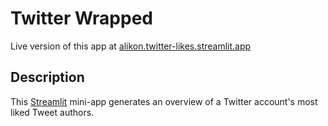 # Twitter Wrapped

Live version of this app at [alikon.twitter-likes.streamlit.app](https://alikon-twitter-wrapped-app-vzpk1r.streamlit.app/)

## Description

This [Streamlit](https://streamlit.io) mini-app generates an overview of a Twitter account's most liked Tweet authors.
